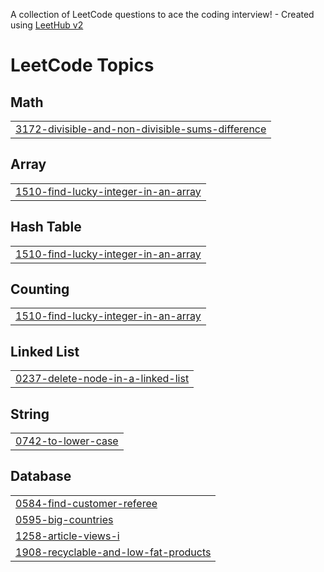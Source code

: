 A collection of LeetCode questions to ace the coding interview! - Created using [LeetHub v2](https://github.com/arunbhardwaj/LeetHub-2.0)
<!---LeetCode Topics Start-->
# LeetCode Topics
## Math
|  |
| ------- |
| [3172-divisible-and-non-divisible-sums-difference](https://github.com/Asraf2004/Leetcode/tree/master/3172-divisible-and-non-divisible-sums-difference) |
## Array
|  |
| ------- |
| [1510-find-lucky-integer-in-an-array](https://github.com/Asraf2004/Leetcode/tree/master/1510-find-lucky-integer-in-an-array) |
## Hash Table
|  |
| ------- |
| [1510-find-lucky-integer-in-an-array](https://github.com/Asraf2004/Leetcode/tree/master/1510-find-lucky-integer-in-an-array) |
## Counting
|  |
| ------- |
| [1510-find-lucky-integer-in-an-array](https://github.com/Asraf2004/Leetcode/tree/master/1510-find-lucky-integer-in-an-array) |
## Linked List
|  |
| ------- |
| [0237-delete-node-in-a-linked-list](https://github.com/Asraf2004/Leetcode/tree/master/0237-delete-node-in-a-linked-list) |
## String
|  |
| ------- |
| [0742-to-lower-case](https://github.com/Asraf2004/Leetcode/tree/master/0742-to-lower-case) |
## Database
|  |
| ------- |
| [0584-find-customer-referee](https://github.com/Asraf2004/Leetcode/tree/master/0584-find-customer-referee) |
| [0595-big-countries](https://github.com/Asraf2004/Leetcode/tree/master/0595-big-countries) |
| [1258-article-views-i](https://github.com/Asraf2004/Leetcode/tree/master/1258-article-views-i) |
| [1908-recyclable-and-low-fat-products](https://github.com/Asraf2004/Leetcode/tree/master/1908-recyclable-and-low-fat-products) |
<!---LeetCode Topics End-->